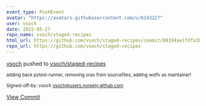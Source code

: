 ```yaml
---
event_type: PushEvent
avatar: "https://avatars.githubusercontent.com/u/814322?"
user: vsoch
date: 2022-05-27
repo_name: vsoch/staged-recipes
html_url: https://github.com/vsoch/staged-recipes/commit/09194ae1fdfa3bb54ac01b90328af20352f0e670
repo_url: https://github.com/vsoch/staged-recipes
---
```


<a href='https://github.com/vsoch' target='_blank'>vsoch</a> pushed to <a href='https://github.com/vsoch/staged-recipes' target='_blank'>vsoch/staged-recipes</a>

<small>adding back pytest-runner, removing oras from sourcefiles, adding wolfv as maintainer!

Signed-off-by: vsoch <vsoch@users.noreply.github.com></small>

<a href='https://github.com/vsoch/staged-recipes/commit/09194ae1fdfa3bb54ac01b90328af20352f0e670' target='_blank'>View Commit</a>